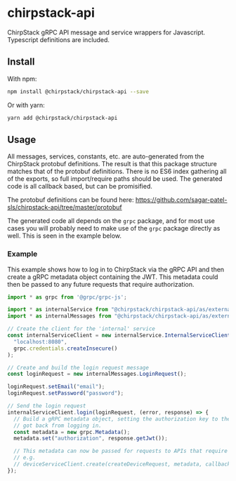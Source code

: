 # chirpstack-api

ChirpStack gRPC API message and service wrappers for Javascript. Typescript definitions are included.

## Install

With npm:

```sh
npm install @chirpstack/chirpstack-api --save
```

Or with yarn:

```sh
yarn add @chirpstack/chirpstack-api
```

## Usage

All messages, services, constants, etc. are auto-generated from the ChirpStack protobuf definitions. The result is that
this package structure matches that of the protobuf definitions. There is no ES6 index gathering all of the exports, so
full import/require paths should be used. The generated code is all callback based, but can be promisified.

The protobuf definitions can be found here: https://github.com/sagar-patel-sls/chirpstack-api/tree/master/protobuf

The generated code all depends on the `grpc` package, and for most use cases you will probably need to make use of the
`grpc` package directly as well. This is seen in the example below.

### Example

This example shows how to log in to ChirpStack via the gRPC API and then create a gRPC metadata object containing the
JWT. This metadata could then be passed to any future requests that require authorization.

```javascript
import * as grpc from '@grpc/grpc-js';

import * as internalService from "@chirpstack/chirpstack-api/as/external/api/internal_grpc_pb";
import * as internalMessages from "@chirpstack/chirpstack-api/as/external/api/internal_pb";

// Create the client for the 'internal' service
const internalServiceClient = new internalService.InternalServiceClient(
  "localhost:8080",
  grpc.credentials.createInsecure()
);

// Create and build the login request message
const loginRequest = new internalMessages.LoginRequest();

loginRequest.setEmail("email");
loginRequest.setPassword("password");

// Send the login request
internalServiceClient.login(loginRequest, (error, response) => {
  // Build a gRPC metadata object, setting the authorization key to the JWT we
  // got back from logging in.
  const metadata = new grpc.Metadata();
  metadata.set("authorization", response.getJwt());

  // This metadata can now be passed for requests to APIs that require authorization
  // e.g.
  // deviceServiceClient.create(createDeviceRequest, metadata, callback);
});
```
